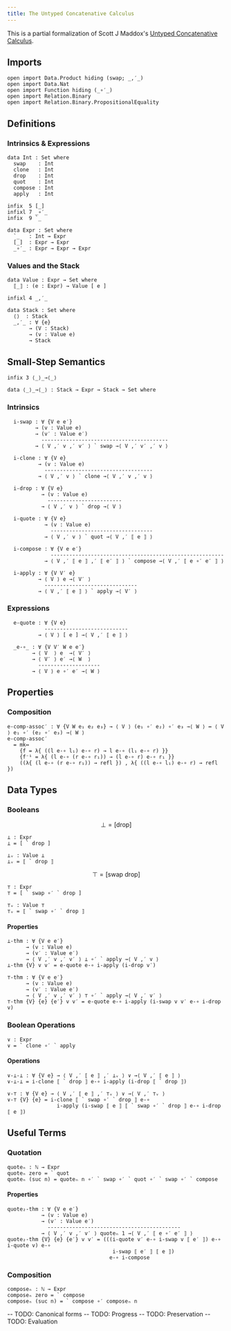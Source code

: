 ```yaml
---
title: The Untyped Concatenative Calculus
---
```


This is a partial formalization of Scott J Maddox's [Untyped Concatenative Calculus](https://www.dawn-lang.org/posts/foundations-ucc/).

## Imports

```
open import Data.Product hiding (swap; _,′_)
open import Data.Nat
open import Function hiding (_∘′_)
open import Relation.Binary
open import Relation.Binary.PropositionalEquality
```

## Definitions

### Intrinsics & Expressions

```
data Int : Set where
  swap    : Int
  clone   : Int
  drop    : Int
  quot    : Int
  compose : Int
  apply   : Int

infix  5 [_]
infixl 7 _∘′_
infix  9 `_

data Expr : Set where
  `_   : Int → Expr
  [_]  : Expr → Expr
  _∘′_ : Expr → Expr → Expr
```

### Values and the Stack

```
data Value : Expr → Set where
  ⟦_⟧ : (e : Expr) → Value [ e ]

infixl 4 _,′_

data Stack : Set where
  ⟨⟩  : Stack
  _,′_ : ∀ {e}
       → (V : Stack)
       → (v : Value e)
       → Stack
```

## Small-Step Semantics

```
infix 3 ⟨_⟩_→⟨_⟩

data ⟨_⟩_→⟨_⟩ : Stack → Expr → Stack → Set where
```

### Intrinsics

```
  i-swap : ∀ {V e e′}
         → (v : Value e)
         → (v′ : Value e′)
           -----------------------------------------
         → ⟨ V ,′ v ,′ v′ ⟩ ` swap →⟨ V ,′ v′ ,′ v ⟩

  i-clone : ∀ {V e}
          → (v : Value e)
            -----------------------------------
          → ⟨ V ,′ v ⟩ ` clone →⟨ V ,′ v ,′ v ⟩

  i-drop : ∀ {V e}
           → (v : Value e)
             ------------------------
           → ⟨ V ,′ v ⟩ ` drop →⟨ V ⟩

  i-quote : ∀ {V e}
            → (v : Value e)
              ---------------------------------
            → ⟨ V ,′ v ⟩ ` quot →⟨ V ,′ ⟦ e ⟧ ⟩

  i-compose : ∀ {V e e′}
              --------------------------------------------------------
            → ⟨ V ,′ ⟦ e ⟧ ,′ ⟦ e′ ⟧ ⟩ ` compose →⟨ V ,′ ⟦ e ∘′ e′ ⟧ ⟩

  i-apply : ∀ {V V′ e}
          → ⟨ V ⟩ e →⟨ V′ ⟩
            ------------------------------
          → ⟨ V ,′ ⟦ e ⟧ ⟩ ` apply →⟨ V′ ⟩
```

### Expressions

```
  e-quote : ∀ {V e}
            ---------------------------
          → ⟨ V ⟩ [ e ] →⟨ V ,′ ⟦ e ⟧ ⟩

  _e-∘_ : ∀ {V V′ W e e′}
        → ⟨ V  ⟩ e  →⟨ V′ ⟩
        → ⟨ V′ ⟩ e′ →⟨ W  ⟩
          --------------------
        → ⟨ V ⟩ e ∘′ e′ →⟨ W ⟩
```

## Properties

### Composition

```
e-comp-assoc′ : ∀ {V W e₁ e₂ e₃} → ⟨ V ⟩ (e₁ ∘′ e₂) ∘′ e₃ →⟨ W ⟩ ↔ ⟨ V ⟩ e₁ ∘′ (e₂ ∘′ e₃) →⟨ W ⟩
e-comp-assoc′
  = mk↔
    {f = λ{ ((l e-∘ l₁) e-∘ r) → l e-∘ (l₁ e-∘ r) }}
    {f⁻¹ = λ{ (l e-∘ (r e-∘ r₁)) → (l e-∘ r) e-∘ r₁ }}
    ((λ{ (l e-∘ (r e-∘ r₁)) → refl }) , λ{ ((l e-∘ l₁) e-∘ r) → refl })
```

## Data Types

### Booleans

$$
⊥ = [ \text{drop} ]
$$

```
⊥ : Expr
⊥ = [ ` drop ]

⊥ᵥ : Value ⊥
⊥ᵥ = ⟦ ` drop ⟧
```

$$
⊤ = [ \text{swap} \  \text{drop} ]
$$

```
⊤ : Expr
⊤ = [ ` swap ∘′ ` drop ]

⊤ᵥ : Value ⊤
⊤ᵥ = ⟦ ` swap ∘′ ` drop ⟧
```

#### Properties

```
⊥-thm : ∀ {V e e′}
      → (v : Value e)
      → (v′ : Value e′)
      → ⟨ V ,′ v ,′ v′ ⟩ ⊥ ∘′ ` apply →⟨ V ,′ v ⟩
⊥-thm {V} v v′ = e-quote e-∘ i-apply (i-drop v′)

⊤-thm : ∀ {V e e′}
      → (v : Value e)
      → (v′ : Value e′)
      → ⟨ V ,′ v ,′ v′ ⟩ ⊤ ∘′ ` apply →⟨ V ,′ v′ ⟩
⊤-thm {V} {e} {e′} v v′ = e-quote e-∘ i-apply (i-swap v v′ e-∘ i-drop v)
```

### Boolean Operations

```
∨ : Expr
∨ = ` clone ∘′ ` apply
```

#### Operations

```
∨-⊥-⊥ : ∀ {V e} → ⟨ V ,′ ⟦ e ⟧ ,′ ⊥ᵥ ⟩ ∨ →⟨ V ,′ ⟦ e ⟧ ⟩
∨-⊥-⊥ = i-clone ⟦ ` drop ⟧ e-∘ i-apply (i-drop ⟦ ` drop ⟧)

∨-⊤ : ∀ {V e} → ⟨ V ,′ ⟦ e ⟧ ,′ ⊤ᵥ ⟩ ∨ →⟨ V ,′ ⊤ᵥ ⟩
∨-⊤ {V} {e} = i-clone ⟦ ` swap ∘′ ` drop ⟧ e-∘
                i-apply (i-swap ⟦ e ⟧ ⟦ ` swap ∘′ ` drop ⟧ e-∘ i-drop ⟦ e ⟧)
```

## Useful Terms

### Quotation

```
quoteₙ : ℕ → Expr
quoteₙ zero = ` quot
quoteₙ (suc n) = quoteₙ n ∘′ ` swap ∘′ ` quot ∘′ ` swap ∘′ ` compose
```

#### Properties

```
quote₂-thm : ∀ {V e e′}
           → (v : Value e)
           → (v′ : Value e′)
             -------------------------------------------
           → ⟨ V ,′ v ,′ v′ ⟩ quoteₙ 1 →⟨ V ,′ ⟦ e ∘′ e′ ⟧ ⟩
quote₂-thm {V} {e} {e′} v v′ = (((i-quote v′ e-∘ i-swap v ⟦ e′ ⟧) e-∘ i-quote v) e-∘
                                  i-swap ⟦ e′ ⟧ ⟦ e ⟧)
                                 e-∘ i-compose
```

### Composition

```
composeₙ : ℕ → Expr
composeₙ zero = ` compose
composeₙ (suc n) = ` compose ∘′ composeₙ n
```

-- TODO: Canonical forms
-- TODO: Progress
-- TODO: Preservation
-- TODO: Evaluation
